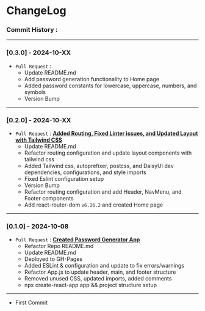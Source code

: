 # ChangeLog

### Commit History :

<!--
Template for later PRs
  **[](https://github.com/daydin14/password-generator/pull/#)**
-->

---

### [0.3.0] - 2024-10-XX

- `Pull Request` : **[](https://github.com/daydin14/password-generator/pull/3)**
  - Update README.md
  - Add password generation functionality to Home page
  - Added password constants for lowercase, uppercase, numbers, and symbols
  - Version Bump

---

### [0.2.0] - 2024-10-XX

- `Pull Request` : **[Added Routing, Fixed Linter issues, and Updated Layout with Tailwind CSS](https://github.com/daydin14/password-generator/pull/2)**
  - Update README.md
  - Refactor routing configuration and update layout components with tailwind css
  - Added Tailwind css, autoprefixer, postcss, and DaisyUI dev dependencies, configurations, and style imports
  - Fixed Eslint configuration setup
  - Version Bump
  - Refactor routing configuration and add Header, NavMenu, and Footer components
  - Add react-router-dom `v6.26.2` and created Home page

---

### [0.1.0] - 2024-10-08

- `Pull Request` : **[Created Password Generator App](https://github.com/daydin14/password-generator/pull/1)**
  - Refactor Repo README.md
  - Update README.md
  - Deployed to GH-Pages
  - Added ESLint & configuration and update to fix errors/warnings
  - Refactor App.js to update header, main, and footer structure
  - Removed unused CSS, updated imports, added comments
  - npx create-react-app app && project structure setup

---

- First Commit
